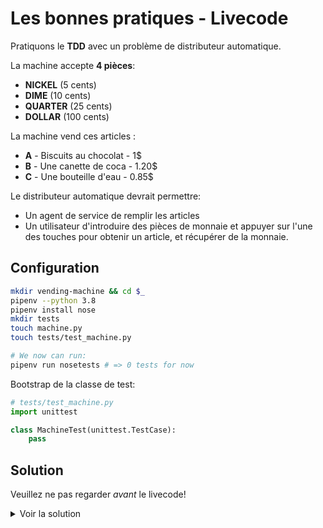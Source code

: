 # Les bonnes pratiques - Livecode

Pratiquons le **TDD** avec un problème de distributeur automatique.

La machine accepte **4 pièces**:

- **NICKEL** (5 cents)
- **DIME** (10 cents)
- **QUARTER** (25 cents)
- **DOLLAR** (100 cents)

La machine vend ces articles :

- **A** - Biscuits au chocolat - 1$
- **B** - Une canette de coca - 1.20$
- **C** - Une bouteille d'eau - 0.85$

Le distributeur automatique devrait permettre:

- Un agent de service de remplir les articles
- Un utilisateur d'introduire des pièces de monnaie et appuyer sur l'une des touches pour obtenir un article, et récupérer de la monnaie.

## Configuration

```bash
mkdir vending-machine && cd $_
pipenv --python 3.8
pipenv install nose
mkdir tests
touch machine.py
touch tests/test_machine.py

# We now can run:
pipenv run nosetests # => 0 tests for now
```

Bootstrap de la classe de test:

```python
# tests/test_machine.py
import unittest

class MachineTest(unittest.TestCase):
    pass
```

## Solution

Veuillez ne pas regarder _avant_ le livecode!

<details><summary markdown="span">Voir la solution
</summary>

```python
# test/test_machine.py
import unittest
from machine import Machine, Rack, Coin

class MachineTest(unittest.TestCase):
    def test_can_refill_biscuits(self):
        racks = [ Rack("A", "", 100) ]
        machine = Machine(racks)
        machine.refill("A", 3)
        self.assertEqual(machine.racks["A"].quantity, 3)

    def test_user_can_buy_item_a(self):
        racks = [ Rack("A", "", 100) ]
        machine = Machine(racks, 0)
        machine.refill("A", 1)
        machine.insert(Coin.DOLLAR)
        outcome = machine.press("A")
        self.assertTrue(outcome)
        self.assertEqual(machine.racks["A"].quantity, 0)
        self.assertEqual(machine.amount, 0)
        self.assertEqual(machine.coins[Coin.DOLLAR], 1)

    def test_user_get_its_change_back(self):
        racks = [ Rack("C", "", 85) ]
        machine = Machine(racks, 10) # Ten coins each
        machine.refill("C", 1)
        machine.insert(Coin.DOLLAR)
        outcome = machine.press("C")
        self.assertEqual(machine.coins[Coin.DIME], 9)
        self.assertEqual(machine.coins[Coin.NICKEL], 9)
```

```python
# machine.py
from enum import Enum

class Rack:
    def __init__(self, code, name, price):
        self.code = code
        self.name = name
        self.price = price
        self.quantity = 0

class Coin(Enum):
    NICKEL = 5
    DIME = 10
    QUARTER = 25
    DOLLAR = 100

class Machine:
    def __init__(self, racks, coin_count = 10):
        self.racks = dict((r.code, r) for r in racks)
        self.coins = dict((coin, coin_count) for coin in Coin)
        self.amount = 0

    def refill(self, code, quantity):
        self.racks[code].quantity += quantity

    def insert(self, coin):
        self.coins[coin] += 1
        self.amount += coin.value

    def press(self, code):
        rack = self.racks[code]
        if rack.quantity > 0:
            if self.amount >= rack.price:
                self.racks[code].quantity -= 1
                self.__give_change(self.amount - rack.price)
                self.amount -= rack.price
                return True
            else:
                # TODO: give feedback to user that more coins are needed!
                return False
        else:
            # TODO: give feedback to user that this product is sold out!
            return False

    def __give_change(self, change):
        if change == 0:
            return
        else:
            for coin in reversed(Coin):
                count = change // coin.value
                change = change % coin.value
                self.coins[coin] -= count
```

</details>
